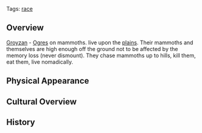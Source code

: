 Tags: [race](Races)

## Overview

[Groyzan](Groyzan) - [Ogres](Ogres) on mammoths. live upon the [plains](Plains). Their mammoths and themselves are high enough off the ground not to be affected by the memory loss (never dismount). They chase mammoths up to hills, kill them, eat them, live nomadically. 

## Physical Appearance



## Cultural Overview



## History


